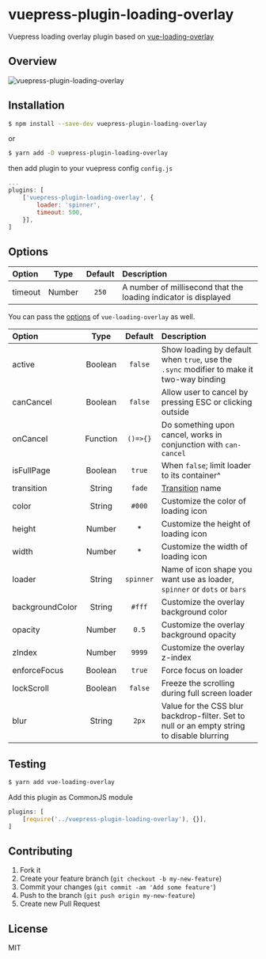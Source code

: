 # vuepress-plugin-loading-overlay

Vuepress loading overlay plugin based on [vue-loading-overlay](https://github.com/ankurk91/vue-loading-overlay)

## Overview

![vuepress-plugin-loading-overlay](https://user-images.githubusercontent.com/1641039/101765431-a2bba500-3b24-11eb-97d6-af71636890b1.gif)

## Installation

```bash
$ npm install --save-dev vuepress-plugin-loading-overlay
```

or

```bash
$ yarn add -D vuepress-plugin-loading-overlay
```

then add plugin to your vuepress config `config.js`

```js
...
plugins: [
    ['vuepress-plugin-loading-overlay', {
        loader: 'spinner',
        timeout: 500,
    }],
]
```

## Options

| Option  |  Type  | Default | Description                                                     |
| :------ | :----: | :-----: | :-------------------------------------------------------------- |
| timeout | Number |  `250`  | A number of millisecond that the loading indicator is displayed |

You can pass the [options](https://github.com/ankurk91/vue-loading-overlay#available-props) of `vue-loading-overlay` as well.

| Option          |   Type   |  Default  | Description                                                                                |
| :-------------- | :------: | :-------: | :----------------------------------------------------------------------------------------- |
| active          | Boolean  |  `false`  | Show loading by default when `true`, use the `.sync` modifier to make it two-way binding   |
| canCancel       | Boolean  |  `false`  | Allow user to cancel by pressing ESC or clicking outside                                   |
| onCancel        | Function | `()=>{}`  | Do something upon cancel, works in conjunction with `can-cancel`                           |
| isFullPage      | Boolean  |  `true`   | When `false`; limit loader to its container^                                               |
| transition      |  String  |  `fade`   | [Transition](https://vuejs.org/v2/guide/transitions.html) name                             |
| color           |  String  |  `#000`   | Customize the color of loading icon                                                        |
| height          |  Number  |    \*     | Customize the height of loading icon                                                       |
| width           |  Number  |    \*     | Customize the width of loading icon                                                        |
| loader          |  String  | `spinner` | Name of icon shape you want use as loader, `spinner` or `dots` or `bars`                   |
| backgroundColor |  String  |  `#fff`   | Customize the overlay background color                                                     |
| opacity         |  Number  |   `0.5`   | Customize the overlay background opacity                                                   |
| zIndex          |  Number  |  `9999`   | Customize the overlay z-index                                                              |
| enforceFocus    | Boolean  |  `true`   | Force focus on loader                                                                      |
| lockScroll      | Boolean  |  `false`  | Freeze the scrolling during full screen loader                                             |
| blur            |  String  |   `2px`   | Value for the CSS blur backdrop-filter. Set to null or an empty string to disable blurring |

## Testing

```bash
$ yarn add vue-loading-overlay
```

Add this plugin as CommonJS module

```js
plugins: [
    [require('../vuepress-plugin-loading-overlay'), {}],
]
```

## Contributing

1.  Fork it
2.  Create your feature branch (`git checkout -b my-new-feature`)
3.  Commit your changes (`git commit -am 'Add some feature'`)
4.  Push to the branch (`git push origin my-new-feature`)
5.  Create new Pull Request

## License

MIT
